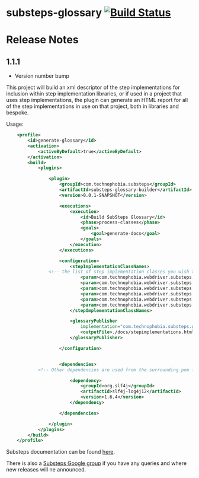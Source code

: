 substeps-glossary [![Build Status](https://travis-ci.org/G2G3Digital/substeps-glossary.svg)](https://travis-ci.org/G2G3Digital/substeps-glossary)
=================

Release Notes
=============

1.1.1
-----
* Version number bump

This project will build an xml descriptor of the step implementations for inclusion within step implementation libraries, or if used in a project that uses step implementations,  the plugin can generate an HTML report for all of the step implementations in use on that project, both in libraries and bespoke.

Usage:
```xml
    <profile>
        <id>generate-glossary</id>
        <activation>
            <activeByDefault>true</activeByDefault>
        </activation>
        <build>
            <plugins>

                <plugin>
                    <groupId>com.technophobia.substeps</groupId>
                    <artifactId>substeps-glossary-builder</artifactId>
                    <version>0.0.1-SNAPSHOT</version>

                    <executions>
                        <execution>
                            <id>Build SubSteps Glossary</id>
                            <phase>process-classes</phase>
                            <goals>
                                <goal>generate-docs</goal>
                            </goals>
                        </execution>
                    </executions>

                    <configuration>
                        <stepImplementationClassNames>
				<!-- the list of step implementation classes you wish to document, these classes must reside in the source of the project or in a depedency of this pom -->	
                            <param>com.technophobia.webdriver.substeps.impl.AssertionWebDriverSubStepImplementations</param>
                            <param>com.technophobia.webdriver.substeps.impl.ActionWebDriverSubStepImplementations</param>
                            <param>com.technophobia.webdriver.substeps.impl.FinderWebDriverSubStepImplementations</param>
                            <param>com.technophobia.webdriver.substeps.impl.FormWebDriverSubStepImplementations</param>
                            <param>com.technophobia.webdriver.substeps.impl.StartupWebDriverSubStepImplementations</param>
                            <param>com.technophobia.webdriver.substeps.impl.TableSubStepImplementations</param>
                        </stepImplementationClassNames>

                        <glossaryPublisher
                            implementation="com.technophobia.substeps.glossary.HTMLSubstepsPublisher">
                            <outputFile>./docs/stepimplementations.html</outputFile>
                        </glossaryPublisher>

                    </configuration>


                    <dependencies>
			<!-- Other dependencies are used from the surrounding pom -->

                        <dependency>
                            <groupId>org.slf4j</groupId>
                            <artifactId>slf4j-log4j12</artifactId>
                            <version>1.6.4</version>
                        </dependency>

                    </dependencies>

                </plugin>
            </plugins>
        </build>
    </profile>
```   


Substeps documentation can be found [here](http://substeps.technophobia.com/ "Substeps documentation").  

There is also a [Substeps Google group](http://groups.google.com/group/substeps?hl=en-GB "Substeps Google group") if you have any queries and where new releases will ne announced.
